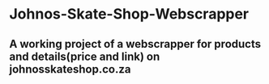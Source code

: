 # Johnos-Skate-Shop-Webscrapper

## A working project of a webscrapper for products and details(price and link) on johnosskateshop.co.za

